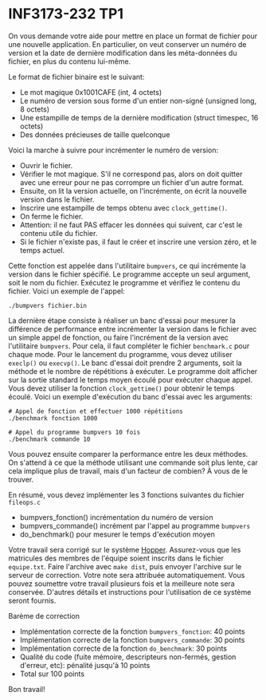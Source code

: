 # INF3173-232 TP1

On vous demande votre aide pour mettre en place un format de fichier pour une nouvelle application. En particulier, on veut conserver un numéro de version et la date de dernière modification dans les méta-données du fichier, en plus du contenu lui-même.

Le format de fichier binaire est le suivant:

 * Le mot magique 0x1001CAFE (int, 4 octets)
 * Le numéro de version sous forme d'un entier non-signé (unsigned long, 8 octets)
 * Une estampille de temps de la dernière modification (struct timespec, 16 octets)
 * Des données précieuses de taille quelconque

Voici la marche à suivre pour incrémenter le numéro de version:

 * Ouvrir le fichier.
 * Vérifier le mot magique. S'il ne correspond pas, alors on doit quitter avec une erreur pour ne pas corrompre un fichier d'un autre format.
 * Ensuite, on lit la version actuelle, on l'incrémente, on écrit la nouvelle version dans le fichier.
 * Inscrire une estampille de temps obtenu avec `clock_gettime()`.
 * On ferme le fichier.
 * Attention: il ne faut PAS effacer les données qui suivent, car c'est le contenu utile du fichier.
 * Si le fichier n'existe pas, il faut le créer et inscrire une version zéro, et le temps actuel.

Cette fonction est appelée dans l'utilitaire `bumpvers`, ce qui incrémente la version dans le fichier spécifié. Le programme accepte un seul argument, soit le nom du fichier. Exécutez le programme et vérifiez le contenu du fichier. Voici un exemple de l'appel:

```
./bumpvers fichier.bin
```

La dernière étape consiste à réaliser un banc d'essai pour mesurer la différence de performance entre incrémenter la version dans le fichier avec un simple appel de fonction, ou faire l'incrément de la version avec l'utilitaire `bumpvers`. Pour cela, il faut compléter le fichier `benchmark.c` pour chaque mode. Pour le lancement du programme, vous devez utiliser `execlp()` ou `execvp()`. Le banc d'essai doit prendre 2 arguments, soit la méthode et le nombre de répétitions à exécuter. Le programme doit afficher sur la sortie standard le temps moyen écoulé pour exécuter chaque appel. Vous devez utiliser la fonction `clock_gettime()` pour obtenir le temps écoulé. Voici un exemple d'exécution du banc d'essai avec les arguments:

```
# Appel de fonction et effectuer 1000 répétitions
./benchmark fonction 1000

# Appel du programme bumpvers 10 fois
./benchmark commande 10
```

Vous pouvez ensuite comparer la performance entre les deux méthodes. On s'attend à ce que la méthode utilisant une commande soit plus lente, car cela implique plus de travail, mais d'un facteur de combien? À vous de le trouver.

En résumé, vous devez implémenter les 3 fonctions suivantes du fichier `fileops.c`

 * bumpvers_fonction() incrémentation du numéro de version
 * bumpvers_commande() incrément par l'appel au programme `bumpvers`
 * do_benchmark() pour mesurer le temps d'exécution moyen

Votre travail sera corrigé sur le système [Hopper](https://hopper.info.uqam.ca). Assurez-vous que les matricules des membres de l'équipe soient inscrits dans le fichier `equipe.txt`. Faire l'archive avec `make dist`, puis envoyer l'archive sur le serveur de correction. Votre note sera attribuée automatiquement. Vous pouvez soumettre votre travail plusieurs fois et la meilleure note sera conservée. D'autres détails et instructions pour l'utilisation de ce système seront fournis.

Barème de correction

 * Implémentation correcte de la fonction `bumpvers_fonction`: 40 points
 * Implémentation correcte de la fonction `bumpvers_commande`: 30 points
 * Implémentation correcte de la fonction `do_benchmark`: 30 points
 * Qualité du code (fuite mémoire, descripteurs non-fermés, gestion d'erreur, etc): pénalité jusqu'à 10 points
 * Total sur 100 points

Bon travail!
